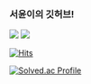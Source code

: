 ### 서윤이의 깃허브!

<img src="https://img.shields.io/badge/@seo__yoom-E4405F?style=flat-square&logo=instagram&logoColor=white" href="https://instagram.com/seo__yoom?igshid=MmIzYWVlNDQ5Yg==">
<img src="https://img.shields.io/badge/@heedongssfit-E4405F?style=flat-square&logo=instagram&logoColor=white" href="https://instagram.com/heedongssfit?igshid=MmIzYWVlNDQ5Yg==">

[![Hits](https://hits.seeyoufarm.com/api/count/incr/badge.svg?url=https%3A%2F%2Fgithub.com%2FHeedong0926%2FHeedong0926&count_bg=%23000000&title_bg=%23FFD0D0&icon=&icon_color=%23000000&title=hits&edge_flat=true)](https://hits.seeyoufarm.com)


[![Solved.ac Profile](http://mazassumnida.wtf/api/generate_badge?boj=kimseouni)](https://solved.ac/kimseouni)
